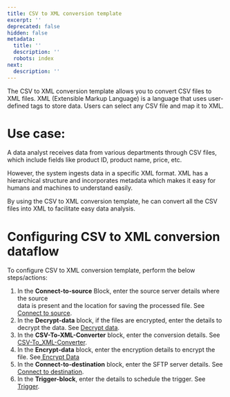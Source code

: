 ```yaml
---
title: CSV to XML conversion template
excerpt: ''
deprecated: false
hidden: false
metadata:
  title: ''
  description: ''
  robots: index
next:
  description: ''
---
```

The CSV to XML conversion template allows you to convert CSV files to XML files. XML (Extensible Markup Language) is a language that uses user-defined tags to store data. Users can select any CSV file and map it to XML.

# Use case:

A data analyst receives data from various departments through CSV files, which include fields like product ID, product name, price, etc.

However, the system ingests data in a specific XML format. XML has a hierarchical structure and incorporates metadata which makes it easy for humans and machines to understand easily.

By using the CSV to XML conversion template, he can convert all the CSV files into XML to facilitate easy data analysis.

# Configuring CSV to XML conversion dataflow

To configure CSV to XML conversion template, perform the below steps/actions:

1. In the **Connect-to-source** <Glossary>Block</Glossary>, enter the source server details where the source\
   data is present and the location for saving the processed file. See [Connect to source](https://docs.capillarytech.com/docs/configure-actions#connect-to-source).
2. In the **Decrypt-data** block, if the files are encrypted, enter the details to decrypt the data. See [Decrypt data](https://docs.capillarytech.com/docs/configure-actions#decrypt-data).
3. In the **CSV-To-XML-Converter** block, enter the conversion details. See [CSV-To\_XML-Converter](https://docs.capillarytech.com/docs/configure-actions#csv-to-xml-converter).
4. In the **Encrypt-data** block, enter the encryption details to encrypt the file. See[ Encrypt Data](https://docs.capillarytech.com/docs/encrypt-data)
5. In the **Connect-to-destination** block, enter the SFTP server details. See [Connect to destination](https://docs.capillarytech.com/docs/configure-actions#connect-to-destination).
6. In the **Trigger-block**, enter the details to schedule the trigger. See [Trigger](https://docs.capillarytech.com/docs/configure-actions#schedule-trigger).
